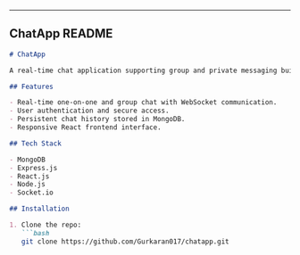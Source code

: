
---

## ChatApp README

```markdown
# ChatApp

A real-time chat application supporting group and private messaging built using the MERN stack and Socket.io.

## Features

- Real-time one-on-one and group chat with WebSocket communication.
- User authentication and secure access.
- Persistent chat history stored in MongoDB.
- Responsive React frontend interface.

## Tech Stack

- MongoDB
- Express.js
- React.js
- Node.js
- Socket.io

## Installation

1. Clone the repo:
   ```bash
   git clone https://github.com/Gurkaran017/chatapp.git
